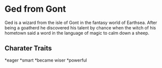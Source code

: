 # Ged from Gont

Ged is a wizard from the isle of Gont in the fantasy world of Earthsea. After being a goatherd he discovered his talent by chance when the witch of his hometown said a word in the language of magic to calm down a sheep.

## Charater Traits
*eager
*smart
*became wiser
*powerful
